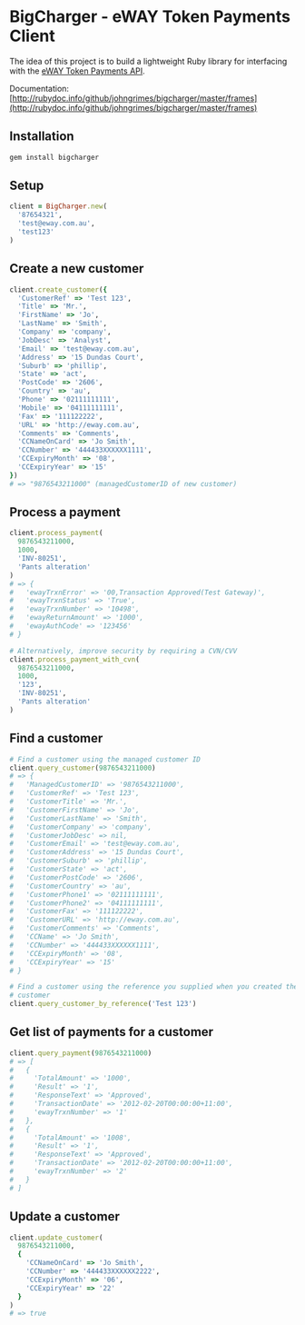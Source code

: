 # BigCharger - eWAY Token Payments Client

The idea of this project is to build a lightweight Ruby library for
interfacing with the [eWAY Token Payments
API](http://www.eway.com.au/Developer/eway-api/token-payments.aspx).

Documentation: 
[http://rubydoc.info/github/johngrimes/bigcharger/master/frames](http://rubydoc.info/github/johngrimes/bigcharger/master/frames)

## Installation

```ruby
gem install bigcharger
```

## Setup

```ruby
client = BigCharger.new(
  '87654321', 
  'test@eway.com.au', 
  'test123'
)
```

## Create a new customer

```ruby
client.create_customer({
  'CustomerRef' => 'Test 123',
  'Title' => 'Mr.',
  'FirstName' => 'Jo',
  'LastName' => 'Smith',
  'Company' => 'company',
  'JobDesc' => 'Analyst',
  'Email' => 'test@eway.com.au',
  'Address' => '15 Dundas Court',
  'Suburb' => 'phillip',
  'State' => 'act',
  'PostCode' => '2606',
  'Country' => 'au',
  'Phone' => '02111111111',
  'Mobile' => '04111111111',
  'Fax' => '111122222',
  'URL' => 'http://eway.com.au',
  'Comments' => 'Comments',
  'CCNameOnCard' => 'Jo Smith',
  'CCNumber' => '444433XXXXXX1111',
  'CCExpiryMonth' => '08',
  'CCExpiryYear' => '15'
})
# => "9876543211000" (managedCustomerID of new customer)
```

## Process a payment

```ruby
client.process_payment(
  9876543211000,
  1000,
  'INV-80251',
  'Pants alteration'
)
# => {
#   'ewayTrxnError' => '00,Transaction Approved(Test Gateway)', 
#   'ewayTrxnStatus' => 'True', 
#   'ewayTrxnNumber' => '10498', 
#   'ewayReturnAmount' => '1000', 
#   'ewayAuthCode' => '123456'
# }

# Alternatively, improve security by requiring a CVN/CVV
client.process_payment_with_cvn(
  9876543211000,
  1000,
  '123',
  'INV-80251',
  'Pants alteration'
)
```

## Find a customer

```ruby
# Find a customer using the managed customer ID
client.query_customer(9876543211000)
# => {
#   'ManagedCustomerID' => '9876543211000', 
#   'CustomerRef' => 'Test 123', 
#   'CustomerTitle' => 'Mr.', 
#   'CustomerFirstName' => 'Jo', 
#   'CustomerLastName' => 'Smith', 
#   'CustomerCompany' => 'company', 
#   'CustomerJobDesc' => nil, 
#   'CustomerEmail' => 'test@eway.com.au', 
#   'CustomerAddress' => '15 Dundas Court', 
#   'CustomerSuburb' => 'phillip', 
#   'CustomerState' => 'act', 
#   'CustomerPostCode' => '2606', 
#   'CustomerCountry' => 'au', 
#   'CustomerPhone1' => '02111111111', 
#   'CustomerPhone2' => '04111111111', 
#   'CustomerFax' => '111122222', 
#   'CustomerURL' => 'http://eway.com.au', 
#   'CustomerComments' => 'Comments', 
#   'CCName' => 'Jo Smith', 
#   'CCNumber' => '444433XXXXXX1111', 
#   'CCExpiryMonth' => '08', 
#   'CCExpiryYear' => '15'
# }

# Find a customer using the reference you supplied when you created the
# customer
client.query_customer_by_reference('Test 123')
```

## Get list of payments for a customer

```ruby
client.query_payment(9876543211000)
# => [
#   {
#     'TotalAmount' => '1000', 
#     'Result' => '1', 
#     'ResponseText' => 'Approved', 
#     'TransactionDate' => '2012-02-20T00:00:00+11:00', 
#     'ewayTrxnNumber' => '1'
#   }, 
#   {
#     'TotalAmount' => '1008', 
#     'Result' => '1', 
#     'ResponseText' => 'Approved', 
#     'TransactionDate' => '2012-02-20T00:00:00+11:00', 
#     'ewayTrxnNumber' => '2'
#   }
# ]
```

## Update a customer

```ruby
client.update_customer(
  9876543211000,
  {
    'CCNameOnCard' => 'Jo Smith',
    'CCNumber' => '444433XXXXXX2222',
    'CCExpiryMonth' => '06',
    'CCExpiryYear' => '22'
  }
)
# => true
```
